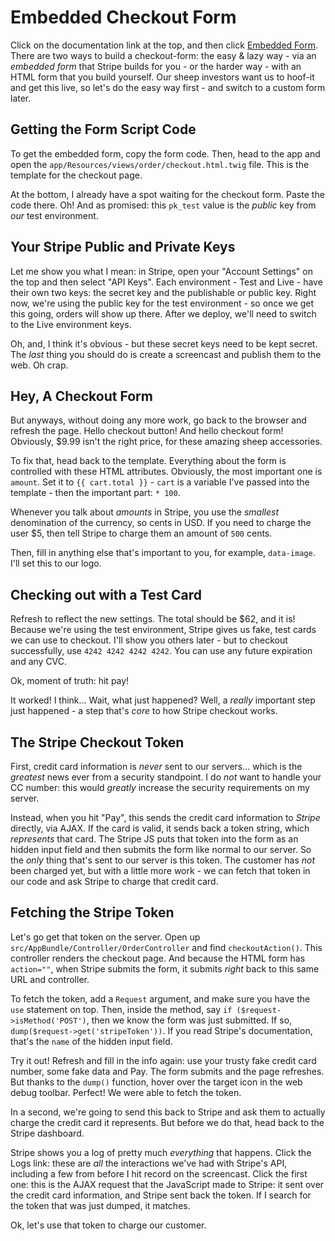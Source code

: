 # Embedded Checkout Form

Click on the documentation link at the top, and then click [Embedded Form](https://stripe.com/docs/checkout/tutorial).
There are two ways to build a checkout-form: the easy & lazy way - via an *embedded form*
that Stripe builds for you - or the harder way - with an HTML form that you build
yourself. Our sheep investors want us to hoof-it and get this live, so let's do
the easy way first - and switch to a custom form later.

## Getting the Form Script Code

To get the embedded form, copy the form code. Then, head to the app and open the
`app/Resources/views/order/checkout.html.twig` file. This is the template for the
checkout page.

At the bottom, I already have a spot waiting for the checkout form. Paste the code
there. Oh! And as promised: this `pk_test` value is the *public* key from *our* test
environment.

## Your Stripe Public and Private Keys

Let me show you what I mean: in Stripe, open your "Account Settings" on the top and
then select "API Keys". Each environment - Test and Live - have their own two keys:
the secret key and the publishable or public key. Right now, we're using the public
key for the test environment - so once we get this going, orders will show up there.
After we deploy, we'll need to switch to the Live environment keys.

Oh, and, I think it's obvious - but these secret keys need to be kept secret. The
*last* thing you should do is create a screencast and publish them to the web. Oh
crap.

## Hey, A Checkout Form

But anyways,  without doing any more work, go back to the browser and refresh the
page. Hello checkout button! And hello checkout form! Obviously, $9.99 isn't the
right price, for these amazing sheep accessories.

To fix that, head back to the template. Everything about the form is controlled with
these HTML attributes. Obviously, the most important one is `amount`. Set it to
`{{ cart.total }}` - `cart` is a variable I've passed into the template - then
the important part: `* 100`. 

Whenever you talk about *amounts* in Stripe, you use the *smallest* denomination
of the currency, so cents in USD. If you need to charge the user $5, then tell Stripe
to charge them an amount of `500` cents.

Then, fill in anything else that's important to you, for example, `data-image`. I'll
set this to our logo.

## Checking out with a Test Card

Refresh to reflect the new settings. The total should be $62, and it is! Because
we're using the test environment, Stripe gives us fake, test cards we can use to
checkout. I'll show you others later - but to checkout successfully, use
`4242 4242 4242 4242`. You can use any future expiration and any CVC.

Ok, moment of truth: hit pay!

It worked! I think... Wait, what just happened? Well, a *really* important step
just happened - a step that's *core* to how Stripe checkout works.

## The Stripe Checkout Token

First, credit card information is *never* sent to our servers... which is the *greatest*
news ever from a security standpoint. I do *not* want to handle your CC number:
this would *greatly* increase the security requirements on my server.

Instead, when you hit "Pay", this sends the credit card information to *Stripe* directly,
via AJAX. If the card is valid, it sends back a token string, which *represents*
that card. The Stripe JS puts that token into the form as an hidden input field and
then submits the form like normal to our server. So the *only* thing that's sent
to our server is this token. The customer has *not* been charged yet, but with a
little more work - we can fetch that token in our code and ask Stripe to charge that
credit card.

## Fetching the Stripe Token

Let's go get that token on the server. Open up `src/AppBundle/Controller/OrderController`
and find `checkoutAction()`. This controller renders the checkout page. And because
the HTML form has `action=""`, when Stripe submits the form, it submits *right* back
to this same URL and controller.

To fetch the token, add a `Request` argument, and make sure you have the `use` statement
on top. Then, inside the method, say `if ($request->isMethod('POST')`, then we know
the form was just submitted. If so, `dump($request->get('stripeToken'))`. If you
read Stripe's documentation, that's the `name` of the hidden input field.

Try it out! Refresh and fill in the info again: use your trusty fake credit card number,
some fake data and Pay. The form submits and the page refreshes. But thanks to the
`dump()` function, hover over the target icon in the web debug toolbar. Perfect! We
were able to fetch the token.

In a second, we're going to send this back to Stripe and ask them to actually charge
the credit card it represents. But before we do that, head back to the Stripe dashboard.

Stripe shows you a log of pretty much *everything* that happens. Click the Logs link:
these are *all* the interactions we've had with Stripe's API, including a few from
before I hit record on the screencast. Click the first one: this is the AJAX request
that the JavaScript made to Stripe: it sent over the credit card information, and
Stripe sent back the token. If I search for the token that was just dumped, it matches.

Ok, let's use that token to charge our customer.
